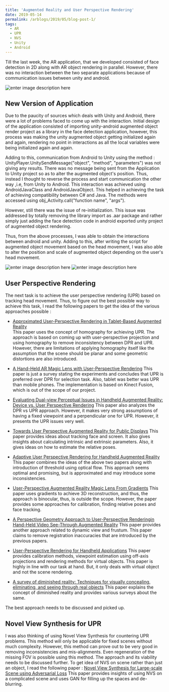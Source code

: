```yaml
---
title: 'Augmented Reality and User Perspective Rendering'
date: 2019-05-14
permalink: /arblogs/2019/05/blog-post-1/
tags:
  - AR
  - UPR
  - NVS
  - Unity
  - Android
---
```


Till the last week, the AR application, that we developed consisted of face detection in 2D along with AR object rendering in parallel. However, there was no interaction between the two separate applications because of communication issues between unity and android.

![enter image description here](https://lh3.googleusercontent.com/FFdd7ZOlJ1AOD1u3so3frjcphrhab4ETxlxzpZP-QdVsVoSU0L0mvoqWoBfSsWtOHCl4BYqWLbsfwA)

## New Version of Application
Due to the paucity of sources which deals with Unity and Android, there were a lot of problems faced to come up with the interaction. Initial design of the application consisted of importing unity-android augmented object render project as a library in the face detection application, however, this process was making the unity augmented object getting initialized again and again, rendering no point in interactions as all the local variables were being initialized again and again. 

Adding to this, communication from Android to Unity using the method :
UnityPlayer.UnitySendMessage("object", "method", "parameters") was not giving any results. There was no message being sent from the Application to Unity  project so as to alter the augmented object's position. Thus, instead I thought to reverse the process and start communication the other way ,i.e, from Unity to Android. This interaction was achieved using AndroidJavaClass and AndroidJavaObject. This helped in achieving the task of achieving compatibility between C# and Java. The methods were accessed using  obj_Activity.call("function name", "args").

However, still there was the issue of re-initialization. This issue was addressed by totally removing the library import as .aar package and rather simply just adding the face detection code in android exported unity project of augmented object rendering.

Thus, from the above processes, I was able to obtain the interactions between android and unity. Adding to this, after writing the script for augmented object movement based on the head movement, I was also able to alter the position and scale of augmented object depending on the user's head movement.

![enter image description here](https://lh3.googleusercontent.com/p7Sx6uGDcr0dUQ4YUQhH6u56RHrgF7YBWk3AZnNIuBWcmyR9ymV6K_Msg9qF4hLjxpne0f0ZDfyDsg)
![enter image description here](https://lh3.googleusercontent.com/oZWlw8ZYhguJWL4YIWJeWFzbVMqEXfOesaEM9H44IiVN--YKRIeD913N7ogDT3X6ivcRbWmP9f1Gcg)
## User Perspective Rendering

The next task is to achieve the user perspective rendering (UPR) based on tracking head movement. Thus, to figure out the best possible way to achieve this task, I read the following papers to get the idea of the various approaches possible :
   
 - [Approximated User-Perspective Rendering in Tablet-Based Augmented Reality](https://ieeexplore.ieee.org/stamp/stamp.jsp?tp=&arnumber=6671760)  
	This paper uses the concept of homography for achieving UPR. The approach is based on coming up with user-perspective projection and using homography to remove inconsistency between DPR and UPR. However, there are limitations of applying homography itself like the assumption that the scene should be planar and some geometric distortions are also introduced.

 - [A Hand-Held AR Magic Lens with User-Perspective Rendering](https://ieeexplore.ieee.org/stamp/stamp.jsp?tp=&arnumber=6402557)
	This paper is just a survey stating the experiments and concludes that UPR is preferred over DPR for selection task. Also, tablet was better was UPR than mobile phones. The implementation is based on Kinect Fusion, which is out of the scope of our project.

 - [Evaluating Dual-view Perceptual Issues in Handheld Augmented Reality: Device vs. User Perspective Rendering](http://delivery.acm.org/10.1145/2530000/2522885/p381-pucihar.pdf?ip=14.139.82.6&id=2522885&acc=ACTIVE%20SERVICE&key=045416EF4DDA69D9.1E2B3508530718A8.4D4702B0C3E38B35.4D4702B0C3E38B35&__acm__=1558118496_ce7a366f7cce146a80a5e30e2a8daba9)
 This paper also analyzes the DPR vs UPR approach. However, it makes very strong assumptions of having a fixed viewpoint and a perpendicular one for UPR. However, it presents the UPR issues very well. 

 - [Towards User Perspective Augmented Reality for Public Displays](https://ieeexplore.ieee.org/stamp/stamp.jsp?tp=&arnumber=6948478)
This paper provides ideas about tracking face and screen. It also gives insights about calculating intrinsic and extrinsic parameters. Also, it gives ideas on how to estimate the relative poses. 

 - [Adaptive User Perspective Rendering for Handheld Augmented Reality](https://ieeexplore.ieee.org/stamp/stamp.jsp?tp=&arnumber=7893336)
  This paper combines the ideas of the above two papers along with introduction of threshold using optical flow. This approach seems optimal and promising, but is approximated and may introduce some inconsistencies.

 - [User-Perspective Augmented Reality Magic Lens From Gradients](https://www.ece.ucsb.edu/~psen/Papers/VRST14_UserPerspectiveMagicLensGradients.pdf)
This paper uses gradients to achieve 3D reconstruction, and thus, the approach is binocular, thus, is outside the scope. However, the paper provides some approaches for calibration, finding relative poses and face tracking.

 - [A Perspective Geometry Approach to User-Perspective Renderingin Hand-Held Video See-Through Augmented Reality](http://delivery.acm.org/10.1145/2680000/2671127/p207-samini.pdf?ip=14.139.82.6&id=2671127&acc=ACTIVE%20SERVICE&key=045416EF4DDA69D9.1E2B3508530718A8.4D4702B0C3E38B35.4D4702B0C3E38B35&__acm__=1558119503_bba1513ba89c995b8f9e2ab45e3c78a4)
 This paper provides another approach related to dynamic view and frustum. This paper claims to remove registration inaccuracies that are introduced by the previous papers.

 - [User-Perspective Rendering for Handheld Applications](https://ieeexplore.ieee.org/stamp/stamp.jsp?tp=&arnumber=8699230)
   This paper provides calibration methods, viewpoint estimation using off-axis projections and rendering methods for virtual objects. This paper is highly in line with our task at hand. But, it only deals with virtual object and not the scene rendering.

- [A survey of diminished reality: Techniques for visually concealing, eliminating, and seeing through real objects](https://ipsjcva.springeropen.com/track/pdf/10.1186/s41074-017-0028-1)
 This paper explains the concept of diminished reality and provides various surveys about the same.
 
 The best approach needs to be discussed and picked up.
 
## Novel View Synthesis for UPR
I was also thinking of using Novel View Synthesis for countering UPR problems. This method will only be applicable for fixed scenes without much complexity. However, this method can prove out to be very good in removing inconsistencies and mis-alignments. Even regeneration of the missing FOV is possible using this method. The approach and its viability needs to be discussed further. To get idea of NVS on scene rather than just an object, I read the following paper :
[Novel View Synthesis for Large-scale Scene using Adversarial Loss](https://arxiv.org/pdf/1802.07064.pdf)
This paper provides insights of using NVS on a complicated scene and uses GAN for filling up the spaces and de-blurring. 

